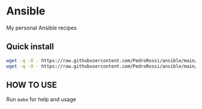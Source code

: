 # Ansible

My personal Ansible recipes

## Quick install

```sh
wget -q -O - https://raw.githubusercontent.com/PedroRossi/ansible/main/bin/update-fresh-install.sh | sh
wget -q -O - https://raw.githubusercontent.com/PedroRossi/ansible/main/bin/auto-install.sh | sh
```

## HOW TO USE

Run `make` for help and usage
